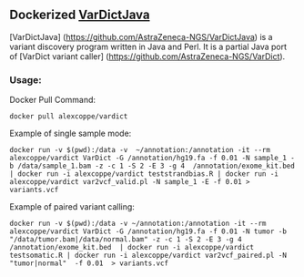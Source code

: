 ## Dockerized  [VarDictJava](https://github.com/AstraZeneca-NGS/VarDictJava)

[VarDictJava] (https://github.com/AstraZeneca-NGS/VarDictJava) is a variant discovery program written in Java and Perl. It is a partial Java port of [VarDict variant caller] (https://github.com/AstraZeneca-NGS/VarDict).

### Usage:

Docker Pull Command:

```
docker pull alexcoppe/vardict
```

Example of single sample mode:

```
docker run -v $(pwd):/data -v  ~/annotation:/annotation -it --rm alexcoppe/vardict VarDict -G /annotation/hg19.fa -f 0.01 -N sample_1 -b /data/sample_1.bam -z -c 1 -S 2 -E 3 -g 4  /annotation/exome_kit.bed  | docker run -i alexcoppe/vardict teststrandbias.R | docker run -i alexcoppe/vardict var2vcf_valid.pl -N sample_1 -E -f 0.01 > variants.vcf
```

Example of paired variant calling:

```
docker run -v $(pwd):/data -v ~/annotation:/annotation -it --rm alexcoppe/vardict VarDict -G /annotation/hg19.fa -f 0.01 -N tumor -b "/data/tumor.bam|/data/normal.bam" -z -c 1 -S 2 -E 3 -g 4  /annotation/exome_kit.bed  | docker run -i alexcoppe/vardict testsomatic.R | docker run -i alexcoppe/vardict var2vcf_paired.pl -N "tumor|normal"  -f 0.01  > variants.vcf
```
